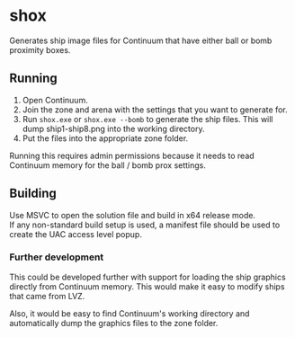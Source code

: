 # shox
Generates ship image files for Continuum that have either ball or bomb proximity boxes.  

## Running
1. Open Continuum.
2. Join the zone and arena with the settings that you want to generate for.
3. Run `shox.exe` or `shox.exe --bomb` to generate the ship files. This will dump ship1-ship8.png into the working directory.
4. Put the files into the appropriate zone folder.

Running this requires admin permissions because it needs to read Continuum memory for the ball / bomb prox settings.

## Building
Use MSVC to open the solution file and build in x64 release mode.  
If any non-standard build setup is used, a manifest file should be used to create the UAC access level popup.  

### Further development
This could be developed further with support for loading the ship graphics directly from Continuum memory. This would make it easy to modify ships that came from LVZ.  

Also, it would be easy to find Continuum's working directory and automatically dump the graphics files to the zone folder.
